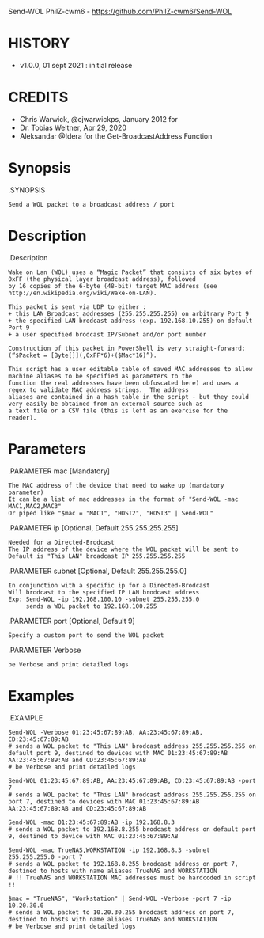 Send-WOL
PhilZ-cwm6 - https://github.com/PhilZ-cwm6/Send-WOL


# HISTORY
- v1.0.0, 01 sept 2021 : initial release


# CREDITS
- Chris Warwick, @cjwarwickps, January 2012 for 
- Dr. Tobias Weltner, Apr 29, 2020
- Aleksandar @Idera for the Get-BroadcastAddress Function


# Synopsis
.SYNOPSIS

    Send a WOL packet to a broadcast address / port


# Description
.Description

    Wake on Lan (WOL) uses a “Magic Packet” that consists of six bytes of 0xFF (the physical layer broadcast address), followed
    by 16 copies of the 6-byte (48-bit) target MAC address (see http://en.wikipedia.org/wiki/Wake-on-LAN).

    This packet is sent via UDP to either :
    + this LAN Broadcast addresses (255.255.255.255) on arbitrary Port 9
    + the specified LAN brodcast address (exp. 192.168.10.255) on default Port 9
    + a user specified brodcast IP/Subnet and/or port number

    Construction of this packet in PowerShell is very straight-forward: (“$Packet = [Byte[]](,0xFF*6)+($Mac*16)”).

    This script has a user editable table of saved MAC addresses to allow machine aliases to be specified as parameters to the
    function the real addresses have been obfuscated here) and uses a regex to validate MAC address strings.  The address
    aliases are contained in a hash table in the script - but they could very easily be obtained from an external source such as
    a text file or a CSV file (this is left as an exercise for the reader).


# Parameters
.PARAMETER mac [Mandatory]

    The MAC address of the device that need to wake up (mandatory parameter)
    It can be a list of mac addresses in the format of "Send-WOL -mac MAC1,MAC2,MAC3"
    Or piped like "$mac = "MAC1", "HOST2", "HOST3" | Send-WOL"


.PARAMETER ip [Optional, Default 255.255.255.255]

    Needed for a Directed-Brodcast
    The IP address of the device where the WOL packet will be sent to
    Default is "This LAN" broadcast IP 255.255.255.255


.PARAMETER subnet [Optional, Default 255.255.255.0]

    In conjunction with a specific ip for a Directed-Brodcast
    Will brodcast to the specified IP LAN brodcast address
    Exp: Send-WOL -ip 192.168.100.10 -subnet 255.255.255.0
         sends a WOL packet to 192.168.100.255


.PARAMETER port [Optional, Default 9]

    Specify a custom port to send the WOL packet


.PARAMETER Verbose

    be Verbose and print detailed logs


# Examples
.EXAMPLE

    Send-WOL -Verbose 01:23:45:67:89:AB, AA:23:45:67:89:AB, CD:23:45:67:89:AB
    # sends a WOL packet to "This LAN" brodcast address 255.255.255.255 on default port 9, destined to devices with MAC 01:23:45:67:89:AB AA:23:45:67:89:AB and CD:23:45:67:89:AB
    # be Verbose and print detailed logs

    Send-WOL 01:23:45:67:89:AB, AA:23:45:67:89:AB, CD:23:45:67:89:AB -port 7
    # sends a WOL packet to "This LAN" brodcast address 255.255.255.255 on port 7, destined to devices with MAC 01:23:45:67:89:AB AA:23:45:67:89:AB and CD:23:45:67:89:AB

    Send-WOL -mac 01:23:45:67:89:AB -ip 192.168.8.3
    # sends a WOL packet to 192.168.8.255 brodcast address on default port 9, destined to device with MAC 01:23:45:67:89:AB

    Send-WOL -mac TrueNAS,WORKSTATION -ip 192.168.8.3 -subnet 255.255.255.0 -port 7
    # sends a WOL packet to 192.168.8.255 brodcast address on port 7, destined to hosts with name aliases TrueNAS and WORKSTATION
    # !! TrueNAS and WORKSTATION MAC addresses must be hardcoded in script !!

    $mac = "TrueNAS", "Workstation" | Send-WOL -Verbose -port 7 -ip 10.20.30.0
    # sends a WOL packet to 10.20.30.255 brodcast address on port 7, destined to hosts with name aliases TrueNAS and WORKSTATION
    # be Verbose and print detailed logs
